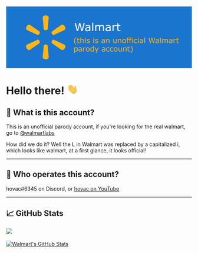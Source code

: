 ![Header](https://github.com/waImart/waImart/blob/main/assets/header.png?raw=true, "Header")
# Hello there! <img src="https://github.com/waImart/waImart/blob/main/assets/wave.gif?raw=true" width="30px">

## 🤔 What is this account?
This is an unofficial parody account, if you're looking for the real walmart, go to [@walmartlabs](https://github.com/walmartlabs/)

How did we do it? Well the L in Walmart was replaced by a capitalized i, which looks like waImart, at a first glance, it looks official!

---

## 🤨 Who operates this account?
hovac#6345 on Discord, or [hovac on YouTube](https://youtube.com/hovacc)

---

## &#x1f4c8; GitHub Stats

<a href="https://github.com/waImart/waImart">
  <img align="center" src="https://github-readme-stats.vercel.app/api/top-langs/?username=waImart&hide=tex&title_color=ffffff&text_color=c9cacc&icon_color=2bbc8a&bg_color=1d1f21&langs_count=3" />
</a>
<br><br>
<a href="https://github.com/waImart/waImart">
  <img align="center" src="https://github-readme-stats.vercel.app/api?username=waImart&show_icons=true&line_height=27&count_private=true&title_color=ffffff&text_color=c9cacc&icon_color=2bbc8a&bg_color=1d1f21" alt="Walmart's GitHub Stats" />
</a>  